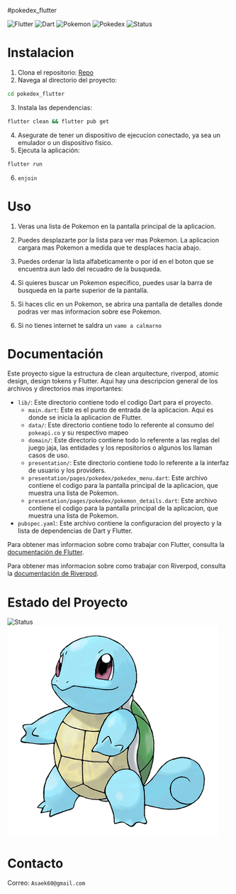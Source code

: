 #pokedex_flutter

![Flutter](https://img.shields.io/badge/Flutter-02569B?style=for-the-badge&logo=flutter&logoColor=white)
![Dart](https://img.shields.io/badge/Dart-0175C2?style=for-the-badge&logo=dart&logoColor=white)
![Pokemon](https://img.shields.io/badge/Pokemon-FFCB05?style=for-the-badge&logo=pokemon&logoColor=black)
![Pokedex](https://img.shields.io/badge/Pokedex-FF0000?style=for-the-badge&logo=pokedex&logoColor=white)
![Status](https://img.shields.io/badge/Status-Finished-green)
# Instalacion
1. Clona el repositorio:
[Repo](https://github.com/asaek/pokedex_flutter.git)
2. Navega al directorio del proyecto:
```bash
cd pokedex_flutter
```
3. Instala las dependencias:
```bash
flutter clean && flutter pub get
```
4. Asegurate de tener un dispositivo de ejecucion conectado, ya sea un emulador o un dispositivo fisico.
5. Ejecuta la aplicación:
```bash
flutter run
```
6. `enjoin`

# Uso

1. Veras una lista de Pokemon en la pantalla principal de la aplicacion.
    
2. Puedes desplazarte por la lista para ver mas Pokemon. La aplicacion cargara mas Pokemon a medida que te desplaces hacia abajo.

3. Puedes ordenar la lista alfabeticamente o por id en el boton que se encuentra aun lado del recuadro de la busqueda.
    
4. Si quieres buscar un Pokemon especifico, puedes usar la barra de busqueda en la parte superior de la pantalla.

5. Si haces clic en un Pokemon, se abrira una pantalla de detalles donde podras ver mas informacion sobre ese Pokemon.
6. Si no tienes internet te saldra un `vamo a calmarno`


# Documentación

Este proyecto sigue la estructura de clean arquitecture, riverpod, atomic design, design tokens y Flutter. Aqui hay una descripcion general de los archivos y directorios mas importantes:

- `lib/`: Este directorio contiene todo el codigo Dart para el proyecto.
  - `main.dart`: Este es el punto de entrada de la aplicacion. Aqui es donde se inicia la aplicacion de Flutter.
  - `data/`: Este directorio contiene todo lo referente al consumo del `pokeapi.co` y su respectivo mapeo
  - `domain/`: Este directorio contiene todo lo referente a las reglas del juego jaja, las entidades y los repositorios o algunos los llaman casos de uso.
  - `presentation/`: Este directorio contiene todo lo referente a la interfaz de usuario y los providers.
  - `presentation/pages/pokedex/pokedex_menu.dart`: Este archivo contiene el codigo para la pantalla principal de la aplicacion, que muestra una lista de Pokemon.
  - `presentation/pages/pokedex/pokemon_details.dart`: Este archivo contiene el codigo para la pantalla principal de la aplicacion, que muestra una lista de Pokemon.
- `pubspec.yaml`: Este archivo contiene la configuracion del proyecto y la lista de dependencias de Dart y Flutter.

Para obtener mas informacion sobre como trabajar con Flutter, consulta la [documentación de Flutter](https://flutter.dev/docs).

Para obtener mas informacion sobre como trabajar con Riverpod, consulta la [documentación de Riverpod](https://riverpod.dev/docs/concepts/reading).

# Estado del Proyecto
![Status](https://img.shields.io/badge/Status-Finished-green)
![Finalizado](https://raw.githubusercontent.com/PokeAPI/sprites/master/sprites/pokemon/other/official-artwork/shiny/7.png)


# Contacto

Correo:
`Asaek60@gmail.com`
